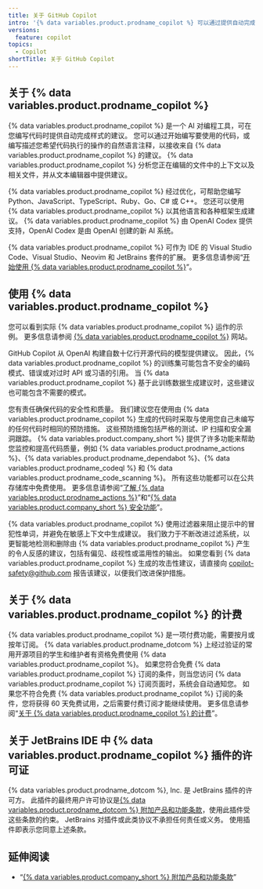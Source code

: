 ```yaml
---
title: 关于 GitHub Copilot
intro: '{% data variables.product.prodname_copilot %} 可以通过提供自动完成样式的建议来帮助您编写代码。 您可以了解使用 {% data variables.product.prodname_copilot %} 时要考虑的事项，以及 {% data variables.product.prodname_copilot %} 的工作原理。'
versions:
  feature: copilot
topics:
  - Copilot
shortTitle: 关于 GitHub Copilot
---
```


## 关于 {% data variables.product.prodname_copilot %}

{% data variables.product.prodname_copilot %} 是一个 AI 对编程工具，可在您编写代码时提供自动完成样式的建议。 您可以通过开始编写要使用的代码，或编写描述您希望代码执行的操作的自然语言注释，以接收来自 {% data variables.product.prodname_copilot %} 的建议。 {% data variables.product.prodname_copilot %} 分析您正在编辑的文件中的上下文以及相关文件，并从文本编辑器中提供建议。

{% data variables.product.prodname_copilot %} 经过优化，可帮助您编写 Python、JavaScript、TypeScript、Ruby、Go、C# 或 C++。 您还可以使用 {% data variables.product.prodname_copilot %} 以其他语言和各种框架生成建议。 {% data variables.product.prodname_copilot %} 由 OpenAI Codex 提供支持，OpenAI Codex 是由 OpenAI 创建的新 AI 系统。

{% data variables.product.prodname_copilot %} 可作为 IDE 的 Visual Studio Code、Visual Studio、Neovim 和 JetBrains 套件的扩展。 更多信息请参阅“[开始使用 {% data variables.product.prodname_copilot %}](/copilot/getting-started-with-github-copilot)”。

## 使用 {% data variables.product.prodname_copilot %}

您可以看到实际 {% data variables.product.prodname_copilot %} 运作的示例。 更多信息请参阅 [{% data variables.product.prodname_copilot %}](https://copilot.github.com/) 网站。

GitHub Copilot 从 OpenAI 构建自数十亿行开源代码的模型提供建议。 因此，{% data variables.product.prodname_copilot %} 的训练集可能包含不安全的编码模式、错误或对过时 API 或习语的引用。 当 {% data variables.product.prodname_copilot %} 基于此训练数据生成建议时，这些建议也可能包含不需要的模式。

您有责任确保代码的安全性和质量。 我们建议您在使用由 {% data variables.product.prodname_copilot %} 生成的代码时采取与使用您自己未编写的任何代码时相同的预防措施。 这些预防措施包括严格的测试、IP 扫描和安全漏洞跟踪。 {% data variables.product.company_short %} 提供了许多功能来帮助您监控和提高代码质量，例如 {% data variables.product.prodname_actions %}、{% data variables.product.prodname_dependabot %}、{% data variables.product.prodname_codeql %} 和 {% data variables.product.prodname_code_scanning %}。 所有这些功能都可以在公共存储库中免费使用。 更多信息请参阅“[了解 {% data variables.product.prodname_actions %}](/actions/learn-github-actions/understanding-github-actions)”和“[{% data variables.product.company_short %} 安全功能](/code-security/getting-started/github-security-features)”。

{% data variables.product.prodname_copilot %} 使用过滤器来阻止提示中的冒犯性单词，并避免在敏感上下文中生成建议。 我们致力于不断改进过滤系统，以更智能地检测和删除由 {% data variables.product.prodname_copilot %} 产生的令人反感的建议，包括有偏见、歧视性或滥用性的输出。 如果您看到 {% data variables.product.prodname_copilot %} 生成的攻击性建议，请直接向 copilot-safety@github.com 报告该建议，以便我们改进保护措施。

## 关于 {% data variables.product.prodname_copilot %} 的计费

{% data variables.product.prodname_copilot %} 是一项付费功能，需要按月或按年订阅。 {% data variables.product.prodname_dotcom %} 上经过验证的常用开源项目的学生和维护者有资格免费使用 {% data variables.product.prodname_copilot %}。 如果您符合免费 {% data variables.product.prodname_copilot %} 订阅的条件，则当您访问 {% data variables.product.prodname_copilot %} 订阅页面时，系统会自动通知您。 如果您不符合免费 {% data variables.product.prodname_copilot %} 订阅的条件，您将获得 60 天免费试用，之后需要付费订阅才能继续使用。 更多信息请参阅“[关于 {% data variables.product.prodname_copilot %} 的计费](/billing/managing-billing-for-github-copilot/about-billing-for-github-copilot)”。

## 关于 JetBrains IDE 中 {% data variables.product.prodname_copilot %} 插件的许可证

{% data variables.product.prodname_dotcom %}, Inc. 是 JetBrains 插件的许可方。 此插件的最终用户许可协议是[{% data variables.product.prodname_dotcom %} 附加产品和功能条款](/free-pro-team@latest/site-policy/github-terms/github-terms-for-additional-products-and-features#github-copilot)，使用此插件受这些条款的约束。 JetBrains 对插件或此类协议不承担任何责任或义务。 使用插件即表示您同意上述条款。

## 延伸阅读

- “[{% data variables.product.company_short %} 附加产品和功能条款](/free-pro-team@latest/site-policy/github-terms/github-terms-for-additional-products-and-features#github-copilot)”
